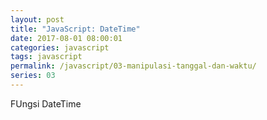 ```yaml
---
layout: post
title: "JavaScript: DateTime"
date: 2017-08-01 08:00:01
categories: javascript
tags: javascript
permalink: /javascript/03-manipulasi-tanggal-dan-waktu/
series: 03
---
```


FUngsi DateTime